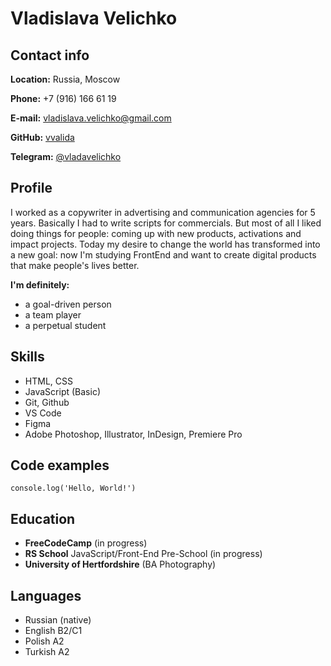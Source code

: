 # Vladislava Velichko

## Contact info
**Location:** Russia, Moscow

**Phone:** +7 (916) 166 61 19

**E-mail:** vladislava.velichko@gmail.com

**GitHub:** [vvalida](https://github.com/vvalida)

**Telegram:** [@vladavelichko](https://t.me/vladavelichko)

## **Profile**

I worked as a copywriter in advertising and communication agencies for 5 years. Basically I had to write scripts for commercials. But most of all I liked doing things for people: coming up with new products, activations and impact projects. Today my desire to change the world has transformed into a new goal: now I'm studying FrontEnd and want to create digital products that make people's lives better. 

**I'm definitely:**
- a goal-driven person
- a team player
- a perpetual student

## **Skills**
- HTML, CSS
- JavaScript (Basic)
- Git, Github
- VS Code
- Figma
- Adobe Photoshop, Illustrator, InDesign, Premiere Pro 

## **Code examples**
`console.log('Hello, World!')`

## **Education**
- **FreeCodeCamp** (in progress) 
- **RS School** JavaScript/Front-End Pre-School (in progress)
- **University of Hertfordshire** (BA Photography)

## **Languages**
- Russian (native)
- English B2/C1
- Polish A2
- Turkish A2
